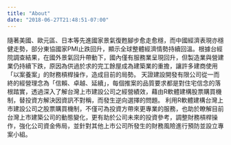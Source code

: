 ```yaml
---
title: "About"
date: "2018-06-27T21:48:51-07:00"
---
```


隨著美國、歐元區、日本等先進國家景氣復甦腳步愈走愈穩，而中國經濟表現亦穩健走勢，部分東協國家PMI止跌回升，顯示全球整體經濟情勢持續回溫。根據台經院調查結果，在國外景氣回升帶動下，國內僅有服務業呈現回升，但製造業與營建業仍持續下跌，原因為供過於求的完工餘屋成為建築業的重擔，讓許多建商使用「以案養案」的財務槓桿操作，造成目前的局勢。
天證建設開發有限公司從一而終的經營理念為「信賴、卓越、延續」，每個推案的品質要求都是對住宅信念的落根踏實，透過深入了解台灣上市建設公司之經營績效，藉由R軟體建構股票購買機制，替投資方解決因資訊不對稱，而發生逆向選擇的問題。
利用R軟體建構台灣上市建設公司之股票購買機制，不僅可為投資方帶來更專業的服務，也助於瞭解目前台灣上市建築公司的動態變化，更有助於公司未來的投資參考，調整財務槓桿操作，強化公司資金佈局，並針對其他上市公司所發生的財務風險進行預防並設立專案小組。

